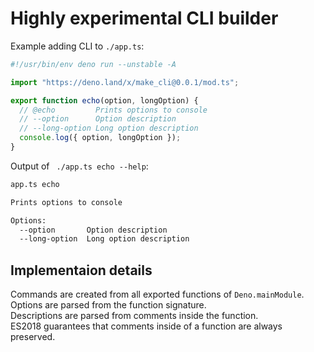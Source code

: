 Highly experimental CLI builder
===============================

Example adding CLI to `./app.ts`:

```js
#!/usr/bin/env deno run --unstable -A

import "https://deno.land/x/make_cli@0.0.1/mod.ts";

export function echo(option, longOption) {
  // @echo         Prints options to console
  // --option      Option description
  // --long-option Long option description
  console.log({ option, longOption });
}
```

Output of ` ./app.ts echo --help`:

```sh
app.ts echo

Prints options to console

Options:
  --option       Option description
  --long-option  Long option description
```

## Implementaion details

Commands are created from all exported functions of `Deno.mainModule`.  
Options are parsed from the function signature.  
Descriptions are parsed from comments inside the function.  
ES2018 guarantees that comments inside of a function are always preserved.  
